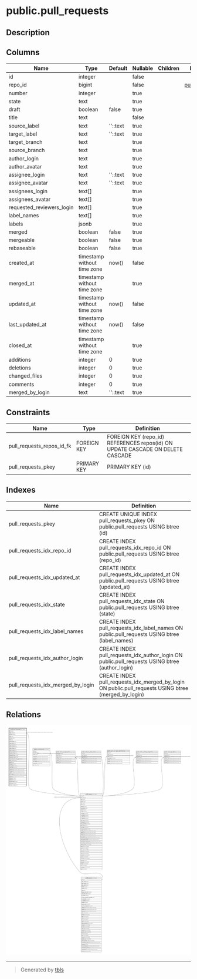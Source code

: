 # public.pull_requests

## Description

## Columns

| Name                      | Type                        | Default  | Nullable | Children | Parents                         | Comment |
| ------------------------- | --------------------------- | -------- | -------- | -------- | ------------------------------- | ------- |
| id                        | integer                     |          | false    |          |                                 |         |
| repo_id                   | bigint                      |          | false    |          | [public.repos](public.repos.md) |         |
| number                    | integer                     |          | true     |          |                                 |         |
| state                     | text                        |          | true     |          |                                 |         |
| draft                     | boolean                     | false    | true     |          |                                 |         |
| title                     | text                        |          | false    |          |                                 |         |
| source_label              | text                        | ''::text | true     |          |                                 |         |
| target_label              | text                        | ''::text | true     |          |                                 |         |
| target_branch             | text                        |          | true     |          |                                 |         |
| source_branch             | text                        |          | true     |          |                                 |         |
| author_login              | text                        |          | true     |          |                                 |         |
| author_avatar             | text                        |          | true     |          |                                 |         |
| assignee_login            | text                        | ''::text | true     |          |                                 |         |
| assignee_avatar           | text                        | ''::text | true     |          |                                 |         |
| assignees_login           | text[]                      |          | true     |          |                                 |         |
| assignees_avatar          | text[]                      |          | true     |          |                                 |         |
| requested_reviewers_login | text[]                      |          | true     |          |                                 |         |
| label_names               | text[]                      |          | true     |          |                                 |         |
| labels                    | jsonb                       |          | true     |          |                                 |         |
| merged                    | boolean                     | false    | true     |          |                                 |         |
| mergeable                 | boolean                     | false    | true     |          |                                 |         |
| rebaseable                | boolean                     | false    | true     |          |                                 |         |
| created_at                | timestamp without time zone | now()    | false    |          |                                 |         |
| merged_at                 | timestamp without time zone |          | true     |          |                                 |         |
| updated_at                | timestamp without time zone | now()    | false    |          |                                 |         |
| last_updated_at           | timestamp without time zone | now()    | false    |          |                                 |         |
| closed_at                 | timestamp without time zone |          | true     |          |                                 |         |
| additions                 | integer                     | 0        | true     |          |                                 |         |
| deletions                 | integer                     | 0        | true     |          |                                 |         |
| changed_files             | integer                     | 0        | true     |          |                                 |         |
| comments                  | integer                     | 0        | true     |          |                                 |         |
| merged_by_login           | text                        | ''::text | true     |          |                                 |         |

## Constraints

| Name                      | Type        | Definition                                                                     |
| ------------------------- | ----------- | ------------------------------------------------------------------------------ |
| pull_requests_repos_id_fk | FOREIGN KEY | FOREIGN KEY (repo_id) REFERENCES repos(id) ON UPDATE CASCADE ON DELETE CASCADE |
| pull_requests_pkey        | PRIMARY KEY | PRIMARY KEY (id)                                                               |

## Indexes

| Name                              | Definition                                                                                           |
| --------------------------------- | ---------------------------------------------------------------------------------------------------- |
| pull_requests_pkey                | CREATE UNIQUE INDEX pull_requests_pkey ON public.pull_requests USING btree (id)                      |
| pull_requests_idx_repo_id         | CREATE INDEX pull_requests_idx_repo_id ON public.pull_requests USING btree (repo_id)                 |
| pull_requests_idx_updated_at      | CREATE INDEX pull_requests_idx_updated_at ON public.pull_requests USING btree (updated_at)           |
| pull_requests_idx_state           | CREATE INDEX pull_requests_idx_state ON public.pull_requests USING btree (state)                     |
| pull_requests_idx_label_names     | CREATE INDEX pull_requests_idx_label_names ON public.pull_requests USING btree (label_names)         |
| pull_requests_idx_author_login    | CREATE INDEX pull_requests_idx_author_login ON public.pull_requests USING btree (author_login)       |
| pull_requests_idx_merged_by_login | CREATE INDEX pull_requests_idx_merged_by_login ON public.pull_requests USING btree (merged_by_login) |

## Relations

![er](public.pull_requests.svg)

---

> Generated by [tbls](https://github.com/k1LoW/tbls)

